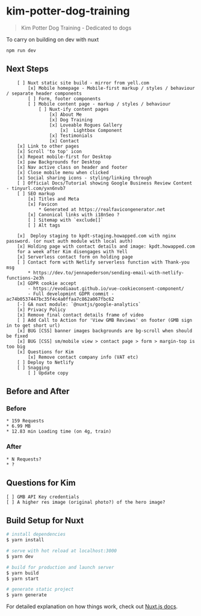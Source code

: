 # kim-potter-dog-training

> Kim Potter Dog Training - Dedicated to dogs

To carry on building on dev with nuxt

    npm run dev

## Next Steps
```
    [ ] Nuxt static site build - mirror from yell.com
        [x] Mobile homepage - Mobile-first markup / styles / behaviour / separate header components
        [ ] Form, footer components
        [ ] Mobile content page - markup / styles / behaviour
            [ ] Nuxt-ify content pages
                [x] About Me
                [x] Dog Training
                [x] Loveable Rogues Gallery
                    [x]  Lightbox Component
                [x] Testimonials
                [x] Contact
    [x] Link to other pages
    [x] Scroll 'to top' icon
    [x] Repeat mobile-first for Desktop
    [x] paw Backgrounds for Desktop
    [x] Nav active class on header and footer
    [x] Close mobile menu when clicked
    [x] Social sharing icons - styling/linking through
    [ ] Official Docs/Tutorial showing Google Business Review Content - tinyurl.com/yxn6nvb7
    [ ] SEO markup
        [x] Titles and Meta 
        [x] Favicon
            * Generated at https://realfavicongenerator.net
        [x] Canonical links with i18nSeo ?
        [ ] Sitemap with `exclude[]`
        [ ] Alt tags

    [x]  Deploy staging to kpdt-staging.howapped.com with nginx password. (or nuxt auth module with local auth)
    [x] Holding page with contact details and image: kpdt.howapped.com
    for a week after Kim disengages with Yell
    [x] Serverless contact form on holding page
    [ ] Contact form with Netlify serverless function with Thank-you msg
        * https://dev.to/jennapederson/sending-email-with-netlify-functions-2e3h
    [x] GDPR cookie accept
        - https://evodiaaut.github.io/vue-cookieconsent-component/
        - Full developmint GDPR commit - ac74b0537447bc35f4c4a0ffaa7c862a067fbc62
    [-] GA nuxt module: `@nuxtjs/google-analytics`
    [x] Privacy Policy
    [x] Remove final contact details frame of video
    [ ] Add Call to Action for 'View GMB Reviews' on footer (GMB sign in to get short url)
    [x] BUG [CSS] banner images backgrounds are bg-scroll when should be fixed
    [x] BUG [CSS] sm/mobile view > contact page > form > margin-top is too big
    [x] Questions for Kim
        [x] Remove contact company info (VAT etc)
    [ ] Deploy to Netlify
    [ ] Snagging
        [ ] Update copy
```
## Before and After

### Before
    * 159 Requests
    * 6.99 MB
    * 12.83 min Loading time (on 4g, train)

### After
    * N Requests?
    * ?

## Questions for Kim
```
[ ] GMB API Key credentials
[ ] A higher res image (original photo?) of the hero image?
```

## Build Setup for Nuxt

``` bash
# install dependencies
$ yarn install

# serve with hot reload at localhost:3000
$ yarn dev

# build for production and launch server
$ yarn build
$ yarn start

# generate static project
$ yarn generate
```

For detailed explanation on how things work, check out [Nuxt.js docs](https://nuxtjs.org).
